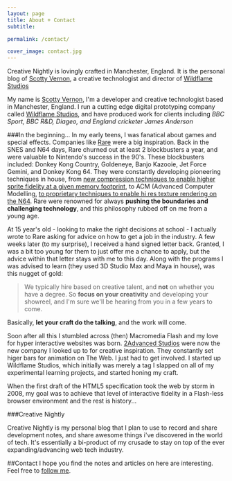 ```yaml
---
layout: page
title: About + Contact
subtitle:

permalink: /contact/

cover_image: contact.jpg
---
```


Creative Nightly is lovingly crafted in Manchester, England. It is the personal blog of <a href="http://twitter.com/KingScooty">Scotty Vernon</a>, a creative technologist and director of <a href="http://wildflame.co.uk">Wildflame Studios</a>


My name is <a target="_blank" href="http://twitter.com/kingscooty">Scotty Vernon</a>, I'm a developer and creative technologist based in Manchester, England. I run a cutting edge digital prototyping company called <a target="_blank" href="http://wildflame.co.uk">Wildflame Studios</a>, and have produced work for clients including *BBC Sport, BBC R&amp;D, Diageo, and England cricketer James Anderson*

###In the beginning...
In my early teens, I was fanatical about games and special effects. Companies like <a target="_blank" href="http://en.wikipedia.org/wiki/Rare_Ltd.">Rare</a> were a big inspiration. Back in the SNES and N64 days, Rare churned out at least 2 blockbusters a year, and were valuable to Nintendo's success in the 90's. These blockbusters included: Donkey Kong Country, Goldeneye, Banjo Kazooie, Jet Force Gemini, and Donkey Kong 64. They were constantly developing pioneering techniques in house, from <a target="_blank" href="http://en.wikipedia.org/wiki/Donkey_Kong_Country#Development">new compression techniques to enable higher sprite fidelity at a given memory footprint</a>, to ACM (Advanced Computer Modelling, <a target="_blank" href="http://en.wikipedia.org/wiki/Banjo-Kazooie#Development">to proprietary techniques to enable hi res texture rendering on the N64</a>. Rare were renowned for always <strong>pushing the boundaries and challenging technology</strong>, and this philosophy rubbed off on me from a young age.


At 15 year's old - looking to make the right decisions at school - I actually wrote to Rare asking for advice on how to get a job in the industry. A few weeks later (to my surprise), I received a hand signed letter back. Granted, I was a bit too young for them to just offer me a chance to apply, but the advice within that letter stays with me to this day. Along with the programs I was advised to learn (they used 3D Studio Max and Maya in house), was this nugget of gold:

> We typically hire based on creative talent, and **not** on whether you have a degree. So **focus on your creativity** and developing your showreel, and I'm sure we'll be hearing from you in a few years to come.

Basically, **let your craft do the talking**, and the work will come.

Soon after all this I stumbled across (then) Macromedia Flash and my love for hyper interactive websites was born. <a target="_blank" href="http://2advanced.com">2Advanced Studios</a> were now the new company I looked up to for creative inspiration. They constantly set higer bars for animation on The Web. I just had to get involved. I started up Wildflame Studios, which initially was merely a tag I slapped on all of my experimental learning projects, and started honing my craft.

When the first draft of the HTML5 specification took the web by storm in 2008, my goal was to achieve that level of interactive fidelity in a Flash-less browser environment and the rest is history...
  
###Creative Nightly
  
Creative Nightly is my personal blog that I plan to use to record and share development notes, and share awesome things i've discovered in the world of tech. It's essentially a bi-product of my crusade to stay on top of the ever expanding/advancing web tech industry.

##Contact
I hope you find the notes and articles on here are interesting. Feel free to <a target="_blank" href="http://twitter.com/kingscooty">follow me</a>.